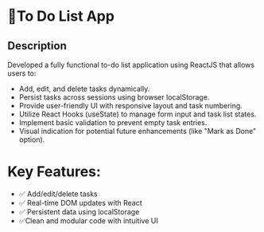 # 📝To Do List App

## Description 
Developed a fully functional to-do list application using ReactJS that allows users to:
* Add, edit, and delete tasks dynamically.
* Persist tasks across sessions using browser localStorage.
* Provide user-friendly UI with responsive layout and task numbering.
* Utilize React Hooks (useState) to manage form input and task list states.
* Implement basic validation to prevent empty task entries.
* Visual indication for potential future enhancements (like "Mark as Done" option).

# Key Features:
- ✅ Add/edit/delete tasks 
- ✅ Real-time DOM updates with React 
- ✅ Persistent data using localStorage 
- ✅Clean and modular code with intuitive UI 
